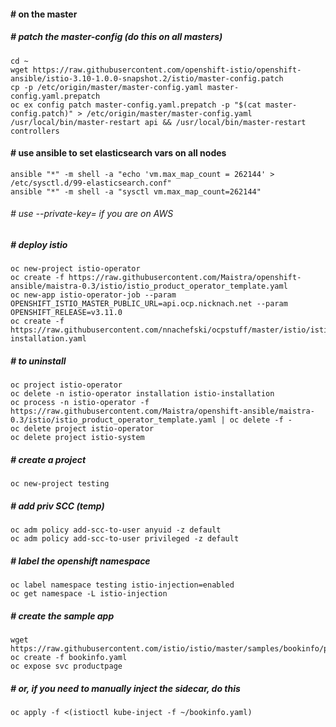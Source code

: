 #### # on the master

##### # patch the master-config (do this on all masters)
```
cd ~
wget https://raw.githubusercontent.com/openshift-istio/openshift-ansible/istio-3.10-1.0.0-snapshot.2/istio/master-config.patch
cp -p /etc/origin/master/master-config.yaml master-config.yaml.prepatch
oc ex config patch master-config.yaml.prepatch -p "$(cat master-config.patch)" > /etc/origin/master/master-config.yaml
/usr/local/bin/master-restart api && /usr/local/bin/master-restart controllers
```
#### # use ansible to set elasticsearch vars on all nodes
```
ansible "*" -m shell -a "echo 'vm.max_map_count = 262144' > /etc/sysctl.d/99-elasticsearch.conf"
ansible "*" -m shell -a "sysctl vm.max_map_count=262144"
```
###### # use --private-key= if you are on AWS
##### # deploy istio
```
oc new-project istio-operator
oc create -f https://raw.githubusercontent.com/Maistra/openshift-ansible/maistra-0.3/istio/istio_product_operator_template.yaml
oc new-app istio-operator-job --param OPENSHIFT_ISTIO_MASTER_PUBLIC_URL=api.ocp.nicknach.net --param OPENSHIFT_RELEASE=v3.11.0
oc create -f https://raw.githubusercontent.com/nnachefski/ocpstuff/master/istio/istio-installation.yaml
```
##### # to uninstall
```
oc project istio-operator
oc delete -n istio-operator installation istio-installation
oc process -n istio-operator -f https://raw.githubusercontent.com/Maistra/openshift-ansible/maistra-0.3/istio/istio_product_operator_template.yaml | oc delete -f -
oc delete project istio-operator
oc delete project istio-system 
```
##### # create a project
```
oc new-project testing
```
##### # add priv SCC (temp)
```
oc adm policy add-scc-to-user anyuid -z default
oc adm policy add-scc-to-user privileged -z default
```
##### # label the openshift namespace 
```
oc label namespace testing istio-injection=enabled
oc get namespace -L istio-injection
```
##### # create the sample app
```
wget https://raw.githubusercontent.com/istio/istio/master/samples/bookinfo/platform/kube/bookinfo.yaml
oc create -f bookinfo.yaml
oc expose svc productpage
```
##### # or, if you need to manually inject the sidecar, do this
```
oc apply -f <(istioctl kube-inject -f ~/bookinfo.yaml)
```
